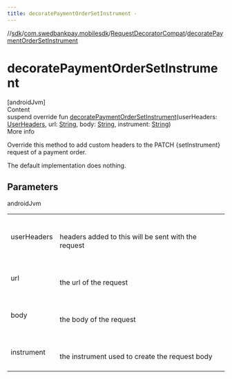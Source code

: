 ```yaml
---
title: decoratePaymentOrderSetInstrument -
---
```

//[sdk](../../../index)/[com.swedbankpay.mobilesdk](../index)/[RequestDecoratorCompat](index)/[decoratePaymentOrderSetInstrument](decorate-payment-order-set-instrument)



# decoratePaymentOrderSetInstrument  
[androidJvm]  
Content  
suspend override fun [decoratePaymentOrderSetInstrument](decorate-payment-order-set-instrument)(userHeaders: [UserHeaders](../-user-headers/index), url: [String](https://kotlinlang.org/api/latest/jvm/stdlib/kotlin/-string/index.html), body: [String](https://kotlinlang.org/api/latest/jvm/stdlib/kotlin/-string/index.html), instrument: [String](https://kotlinlang.org/api/latest/jvm/stdlib/kotlin/-string/index.html))  
More info  


Override this method to add custom headers to the PATCH {setInstrument} request of a payment order.



The default implementation does nothing.



## Parameters  
  
androidJvm  
  
| | |
|---|---|
| <a name="com.swedbankpay.mobilesdk/RequestDecoratorCompat/decoratePaymentOrderSetInstrument/#com.swedbankpay.mobilesdk.UserHeaders#kotlin.String#kotlin.String#kotlin.String/PointingToDeclaration/"></a>userHeaders| <a name="com.swedbankpay.mobilesdk/RequestDecoratorCompat/decoratePaymentOrderSetInstrument/#com.swedbankpay.mobilesdk.UserHeaders#kotlin.String#kotlin.String#kotlin.String/PointingToDeclaration/"></a><br><br>headers added to this will be sent with the request<br><br>|
| <a name="com.swedbankpay.mobilesdk/RequestDecoratorCompat/decoratePaymentOrderSetInstrument/#com.swedbankpay.mobilesdk.UserHeaders#kotlin.String#kotlin.String#kotlin.String/PointingToDeclaration/"></a>url| <a name="com.swedbankpay.mobilesdk/RequestDecoratorCompat/decoratePaymentOrderSetInstrument/#com.swedbankpay.mobilesdk.UserHeaders#kotlin.String#kotlin.String#kotlin.String/PointingToDeclaration/"></a><br><br>the url of the request<br><br>|
| <a name="com.swedbankpay.mobilesdk/RequestDecoratorCompat/decoratePaymentOrderSetInstrument/#com.swedbankpay.mobilesdk.UserHeaders#kotlin.String#kotlin.String#kotlin.String/PointingToDeclaration/"></a>body| <a name="com.swedbankpay.mobilesdk/RequestDecoratorCompat/decoratePaymentOrderSetInstrument/#com.swedbankpay.mobilesdk.UserHeaders#kotlin.String#kotlin.String#kotlin.String/PointingToDeclaration/"></a><br><br>the body of the request<br><br>|
| <a name="com.swedbankpay.mobilesdk/RequestDecoratorCompat/decoratePaymentOrderSetInstrument/#com.swedbankpay.mobilesdk.UserHeaders#kotlin.String#kotlin.String#kotlin.String/PointingToDeclaration/"></a>instrument| <a name="com.swedbankpay.mobilesdk/RequestDecoratorCompat/decoratePaymentOrderSetInstrument/#com.swedbankpay.mobilesdk.UserHeaders#kotlin.String#kotlin.String#kotlin.String/PointingToDeclaration/"></a><br><br>the instrument used to create the request body<br><br>|
  
  



